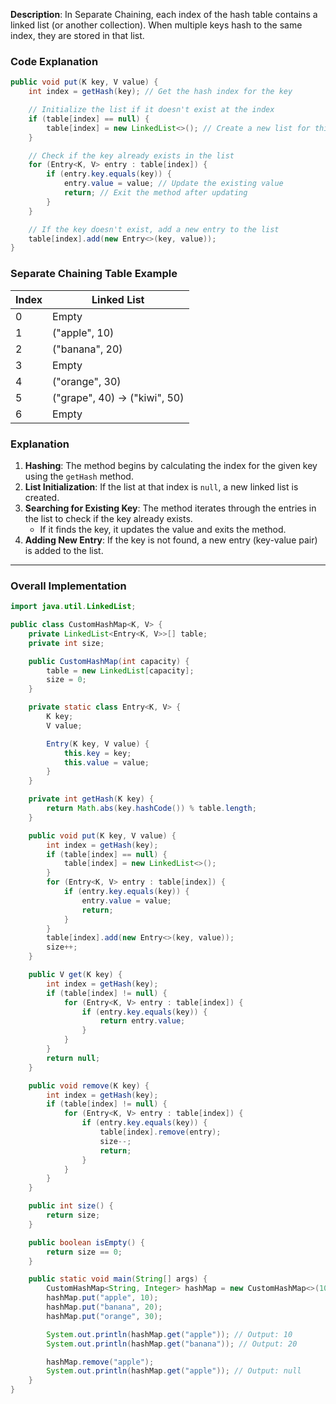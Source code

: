 **Description**: 
In Separate Chaining, each index of the hash table contains a linked list (or another collection). When multiple keys hash to the same index, they are stored in that list.

### Code Explanation

```java
public void put(K key, V value) {
    int index = getHash(key); // Get the hash index for the key

    // Initialize the list if it doesn't exist at the index
    if (table[index] == null) {
        table[index] = new LinkedList<>(); // Create a new list for this index
    }

    // Check if the key already exists in the list
    for (Entry<K, V> entry : table[index]) {
        if (entry.key.equals(key)) {
            entry.value = value; // Update the existing value
            return; // Exit the method after updating
        }
    }

    // If the key doesn't exist, add a new entry to the list
    table[index].add(new Entry<>(key, value));
}
```

### Separate Chaining Table Example

| Index | Linked List                |
|-------|----------------------------|
| 0     | Empty                      |
| 1     | ("apple", 10)             |
| 2     | ("banana", 20)            |
| 3     | Empty                      |
| 4     | ("orange", 30)            |
| 5     | ("grape", 40) -> ("kiwi", 50) |
| 6     | Empty                      |

### Explanation

1. **Hashing**: The method begins by calculating the index for the given key using the `getHash` method.
2. **List Initialization**: If the list at that index is `null`, a new linked list is created.
3. **Searching for Existing Key**: The method iterates through the entries in the list to check if the key already exists.
   - If it finds the key, it updates the value and exits the method.
4. **Adding New Entry**: If the key is not found, a new entry (key-value pair) is added to the list.

---

### Overall Implementation

```java
import java.util.LinkedList;

public class CustomHashMap<K, V> {
    private LinkedList<Entry<K, V>>[] table;
    private int size;

    public CustomHashMap(int capacity) {
        table = new LinkedList[capacity];
        size = 0;
    }

    private static class Entry<K, V> {
        K key;
        V value;

        Entry(K key, V value) {
            this.key = key;
            this.value = value;
        }
    }

    private int getHash(K key) {
        return Math.abs(key.hashCode()) % table.length;
    }

    public void put(K key, V value) {
        int index = getHash(key);
        if (table[index] == null) {
            table[index] = new LinkedList<>();
        }
        for (Entry<K, V> entry : table[index]) {
            if (entry.key.equals(key)) {
                entry.value = value;
                return;
            }
        }
        table[index].add(new Entry<>(key, value));
        size++;
    }

    public V get(K key) {
        int index = getHash(key);
        if (table[index] != null) {
            for (Entry<K, V> entry : table[index]) {
                if (entry.key.equals(key)) {
                    return entry.value;
                }
            }
        }
        return null;
    }

    public void remove(K key) {
        int index = getHash(key);
        if (table[index] != null) {
            for (Entry<K, V> entry : table[index]) {
                if (entry.key.equals(key)) {
                    table[index].remove(entry);
                    size--;
                    return;
                }
            }
        }
    }

    public int size() {
        return size;
    }

    public boolean isEmpty() {
        return size == 0;
    }

    public static void main(String[] args) {
        CustomHashMap<String, Integer> hashMap = new CustomHashMap<>(10);
        hashMap.put("apple", 10);
        hashMap.put("banana", 20);
        hashMap.put("orange", 30);

        System.out.println(hashMap.get("apple")); // Output: 10
        System.out.println(hashMap.get("banana")); // Output: 20

        hashMap.remove("apple");
        System.out.println(hashMap.get("apple")); // Output: null
    }
}
```
